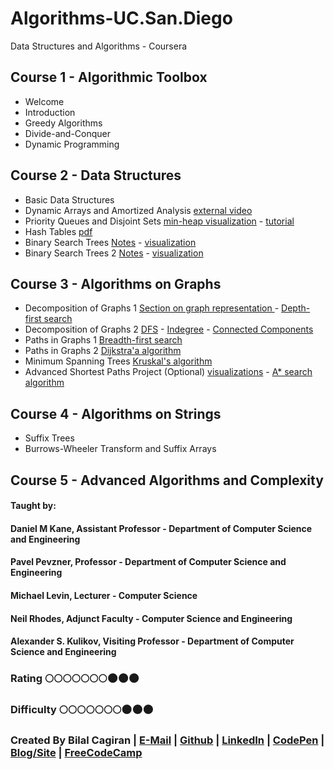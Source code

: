 # Algorithms-UC.San.Diego
Data Structures and Algorithms - Coursera

## Course 1 - Algorithmic Toolbox
* Welcome
* Introduction
* Greedy Algorithms
* Divide-and-Conquer
* Dynamic Programming

## Course 2 - Data Structures
* Basic Data Structures
* Dynamic Arrays and Amortized Analysis [external video](https://www.youtube.com/watch?v=U5XKyIVy2Vc)
* Priority Queues and Disjoint Sets [min-heap visualization](http://www.cs.usfca.edu/~galles/visualization/Heap.html) - [tutorial](https://www.topcoder.com/community/data-science/data-science-tutorials/disjoint-set-data-structures/)
* Hash Tables [pdf](https://www.cs.cmu.edu/~dga/15-744/S07/lectures/16-dht.pdf)
* Binary Search Trees [Notes](http://www.cs.yale.edu/homes/aspnes/classes/223/notes.pdf) - [visualization](https://www.cs.usfca.edu/~galles/visualization/AVLtree.html)
* Binary Search Trees 2 [Notes](http://www.cs.yale.edu/homes/aspnes/classes/223/notes.pdf) - [visualization](http://www.cs.usfca.edu/~galles/visualization/SplayTree.html)

## Course 3 - Algorithms on Graphs
* Decomposition of Graphs 1 [Section on graph representation ](https://www.khanacademy.org/computing/computer-science/algorithms/graph-representation/a/describing-graphs) - [Depth-first search](http://www.cs.usfca.edu/~galles/visualization/DFS.html)
* Decomposition of Graphs 2 [DFS](http://www.cs.usfca.edu/~galles/visualization/TopoSortDFS.html) - [Indegree](http://www.cs.usfca.edu/~galles/visualization/TopoSortIndegree.html) - [Connected Components](http://www.cs.usfca.edu/~galles/visualization/ConnectedComponent.html)
* Paths in Graphs 1 [Breadth-first search ](http://www.cs.usfca.edu/~galles/visualization/BFS.html)
* Paths in Graphs 2 [Dijkstra'a algorithm ](http://www.cs.usfca.edu/~galles/visualization/Dijkstra.html)
* Minimum Spanning Trees [Kruskal's algorithm](http://www.cs.usfca.edu/~galles/visualization/Kruskal.html)
* Advanced Shortest Paths Project (Optional) [visualizations](https://www.youtube.com/watch?v=DINCL5cd_w0) - [A* search algorithm ](https://en.wikipedia.org/wiki/A*_search_algorithm)

## Course 4 - Algorithms on Strings
* Suffix Trees
* Burrows-Wheeler Transform and Suffix Arrays

## Course 5 - Advanced Algorithms and Complexity

#### Taught by:
#### Daniel M Kane, Assistant Professor - Department of Computer Science and Engineering
#### Pavel Pevzner, Professor - Department of Computer Science and Engineering 
#### Michael Levin, Lecturer - Computer Science
#### Neil Rhodes, Adjunct Faculty - Computer Science and Engineering
#### Alexander S. Kulikov, Visiting Professor - Department of Computer Science and Engineering

### Rating :full_moon::full_moon::full_moon::full_moon::full_moon::full_moon::full_moon::new_moon::new_moon::new_moon:
### Difficulty :full_moon::full_moon::full_moon::full_moon::full_moon::full_moon::full_moon::new_moon::new_moon::new_moon:

### Created By Bilal Cagiran | [E-Mail](mailto:bcagiran@hotmail.com) | [Github](https://github.com/extwiii/) | [LinkedIn](https://linkedin.com/in/bilalcagiran) | [CodePen](http://codepen.io/extwiii/) | [Blog/Site](http://bilalcagiran.com) | [FreeCodeCamp](https://www.freecodecamp.com/extwiii) 
